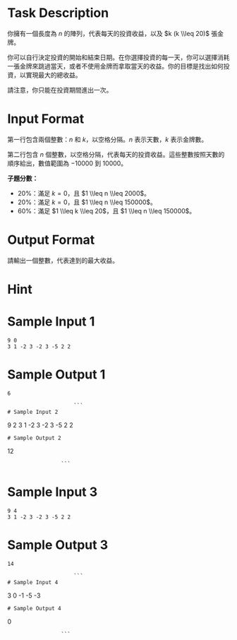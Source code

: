 # Task Description
你擁有一個長度為 $n$ 的陣列，代表每天的投資收益，以及 $k (k \\leq 20)$ 張金牌。

你可以自行決定投資的開始和結束日期。在你選擇投資的每一天，你可以選擇消耗一張金牌來跳過當天，或者不使用金牌而拿取當天的收益。你的目標是找出如何投資，以實現最大的總收益。

請注意，你只能在投資期間進出一次。
# Input Format
第一行包含兩個整數：$n$ 和 $k$，以空格分隔。$n$ 表示天數，$k$ 表示金牌數。

第二行包含 $n$ 個整數，以空格分隔，代表每天的投資收益。這些整數按照天數的順序給出，數值範圍為 $-10000$ 到 $10000$。

**子題分數：**

* 20%：滿足 $k=0$，且 $1 \\leq n \\leq 2000$。
* 20%：滿足 $k=0$，且 $1 \\leq n \\leq 150000$。
* 60%：滿足 $1 \\leq k \\leq 20$，且 $1 \\leq n \\leq 150000$。
# Output Format
請輸出一個整數，代表達到的最大收益。
# Hint

# Sample Input 1
```
9 0
3 1 -2 3 -2 3 -5 2 2
```
# Sample Output 1
```
6

                     ```
# Sample Input 2
```
9 2
3 1 -2 3 -2 3 -5 2 2
```
# Sample Output 2
```
12

                     ```
# Sample Input 3
```
9 4
3 1 -2 3 -2 3 -5 2 2
```
# Sample Output 3
```
14

                     ```
# Sample Input 4
```
3 0
-1 -5 -3
```
# Sample Output 4
```
0

                     ```

